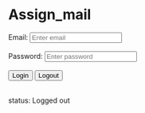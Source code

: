 # Assign_mail
<!DOCTYPE html>
<html>
  <head>
    <title>Login/Logout Example</title>
  </head>
  <body>
    <label for="email">Email:</label>
    <input type="text" id="email" placeholder="Enter email">
    <br><br>
    <label for="password">Password:</label>
    <input type="password" id="password" placeholder="Enter password">
    <br><br>
    <button id="login">Login</button>
    <button id="logout">Logout</button>
    <br><br>
    <p id="status1">status: Logged out</p>
    <script>
      class User {
    constructor(email, password) {
      this.email = email;
      this.password = password;
      this.loggedIn = false;
    }
    
    login() {
      this.loggedIn = true;
    }
    
    logout() {
      this.loggedIn = false;
    }
  }
  
  const user = new User("programming@gmail.com", "assignment9");
  
  const loginBtn = document.getElementById("login");
  const logoutBtn = document.getElementById("logout");
  const status1 = document.getElementById("status1");
  
  loginBtn.addEventListener("click", () => {
    const email = document.getElementById("email").value;
    const password = document.getElementById("password").value;
    if (email === user.email && password === user.password) {
      user.login();
      console.log("login");
      status1.textContent = `status1: Logged in as ${user.email}`;
    } else {
      alert("Invalid email or password!");
    }
  });
  
  logoutBtn.addEventListener("click", () => {
    user.logout();
    status1.textContent = "status1: Logged out";
  });
    </script>
  </body>
</html>
